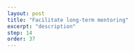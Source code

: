 ```yaml
---
layout: post
title: "Facilitate long-term mentoring"
excerpt: "description"
step: 14
order: 37
---
```


